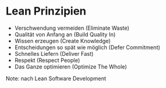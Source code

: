 # Lean Prinzipien

* Verschwendung vermeiden (Eliminate Waste)
* Qualität von Anfang an (Build Quality In)
* Wissen erzeugen (Create Knowledge)
* Entscheidungen so spät wie möglich (Defer Commitment)
* Schnelles Liefern (Deliver Fast)
* Respekt (Respect People)
* Das Ganze optimieren (Optimize The Whole)

Note: 
nach Lean Software Development

